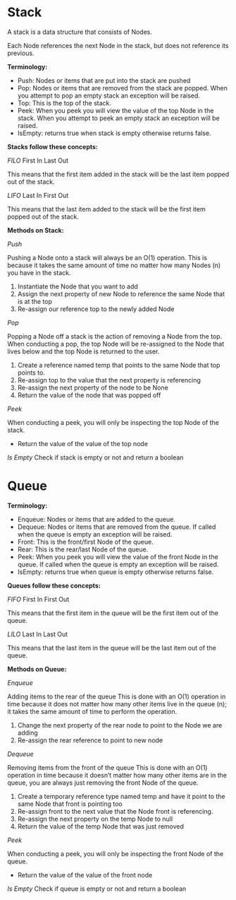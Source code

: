 # Stack

A stack is a data structure that consists of Nodes. 

Each Node references the next Node in the stack, but does not reference its previous.

**Terminology:**
- Push: Nodes or items that are put into the stack are pushed
- Pop: Nodes or items that are removed from the stack are popped. When you attempt to pop an empty stack an exception will be raised.
- Top: This is the top of the stack.
- Peek: When you peek you will view the value of the top Node in the stack. When you attempt to peek an empty stack an exception will be raised.
- IsEmpty: returns true when stack is empty otherwise returns false.

**Stacks follow these concepts:**

*FILO*
First In Last Out

This means that the first item added in the stack will be the last item popped out of the stack.

*LIFO*
Last In First Out

This means that the last item added to the stack will be the first item popped out of the stack.

**Methods on Stack:**

*Push*

Pushing a Node onto a stack will always be an O(1) operation. This is because it takes the same amount of time no matter how many Nodes (n) you have in the stack.
1. Instantiate the Node that you want to add
2. Assign the next property of new Node to reference the same Node that is at the top
3. Re-assign our reference top to the newly added Node

*Pop*

Popping a Node off a stack is the action of removing a Node from the top. When conducting a pop, the top Node will be re-assigned to the Node that lives below and the top Node is returned to the user.
1. Create a reference named temp that points to the same Node that top points to.
2. Re-assign top to the value that the next property is referencing
3. Re-assign the next property of the node to be None
4. Return the value of the node that was popped off

*Peek*

When conducting a peek, you will only be inspecting the top Node of the stack.
- Return the value of the value of the top node

*Is Empty*
Check if stack is empty or not and return a boolean

# Queue

**Terminology:**
- Enqueue: Nodes or items that are added to the queue.
- Dequeue: Nodes or items that are removed from the queue. If called when the  queue is empty an exception will be raised.
- Front: This is the front/first Node of the queue.
- Rear: This is the rear/last Node of the queue.
- Peek: When you peek you will view the value of the front Node in the queue. If called when the queue is empty an exception will be raised.
- IsEmpty: returns true when queue is empty otherwise returns false.

**Queues follow these concepts:**

*FIFO*
First In First Out

This means that the first item in the queue will be the first item out of the queue.

*LILO*
Last In Last Out

This means that the last item in the queue will be the last item out of the queue.

**Methods on Queue:**

*Enqueue*

Adding items to the rear of the queue
This is done with an O(1) operation in time because it does not matter how many other items live in the queue (n); it takes the same amount of time to perform the operation.
1. Change the next property of the rear node to point to the Node we are adding
2. Re-assign the rear reference to point to new node

*Dequeue*

Removing items from the front of the queue
This is done with an O(1) operation in time because it doesn’t matter how many other items are in the queue, you are always just removing the front Node of the queue.

1. Create a temporary reference type named temp and have it point to the same Node that front is pointing too
2. Re-assign front to the next value that the Node front is referencing.
3. Re-assign the next property on the temp Node to null
4. Return the value of the temp Node that was just removed

*Peek*

When conducting a peek, you will only be inspecting the front Node of the queue.
- Return the value of the value of the front node

*Is Empty*
Check if queue is empty or not and return a boolean


